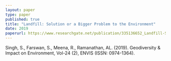 ```yaml
---
layout: paper
type: paper
published: true
title: "Landfill: Solution or a Bigger Problem to the Environment"
date: 2019
paperurl: https://www.researchgate.net/publication/335136652_Landfill-Solution_or_a_Bigger_Problem_to_the_Environment
---
```

Singh, S., Farswan, S., Meena, R., Ramanathan, AL. (2019). Geodiversity & Impact on Environment, Vol-24 (2), ENVIS (ISSN: 0974-1364).
